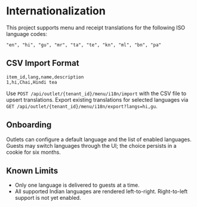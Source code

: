 # Internationalization

This project supports menu and receipt translations for the following ISO language codes:

```
"en", "hi", "gu", "mr", "ta", "te", "kn", "ml", "bn", "pa"
```

## CSV Import Format

```
item_id,lang,name,description
1,hi,Chai,Hindi tea
```

Use `POST /api/outlet/{tenant_id}/menu/i18n/import` with the CSV file to upsert translations. Export existing translations for selected languages via `GET /api/outlet/{tenant_id}/menu/i18n/export?langs=hi,gu`.

## Onboarding

Outlets can configure a default language and the list of enabled languages. Guests may switch languages through the UI; the choice persists in a cookie for six months.

## Known Limits

* Only one language is delivered to guests at a time.
* All supported Indian languages are rendered left-to-right. Right-to-left support is not yet enabled.
